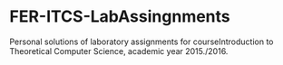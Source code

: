 # FER-ITCS-LabAssingnments
Personal solutions of laboratory assignments for courseIntroduction to Theoretical Computer Science, academic year 2015./2016.

